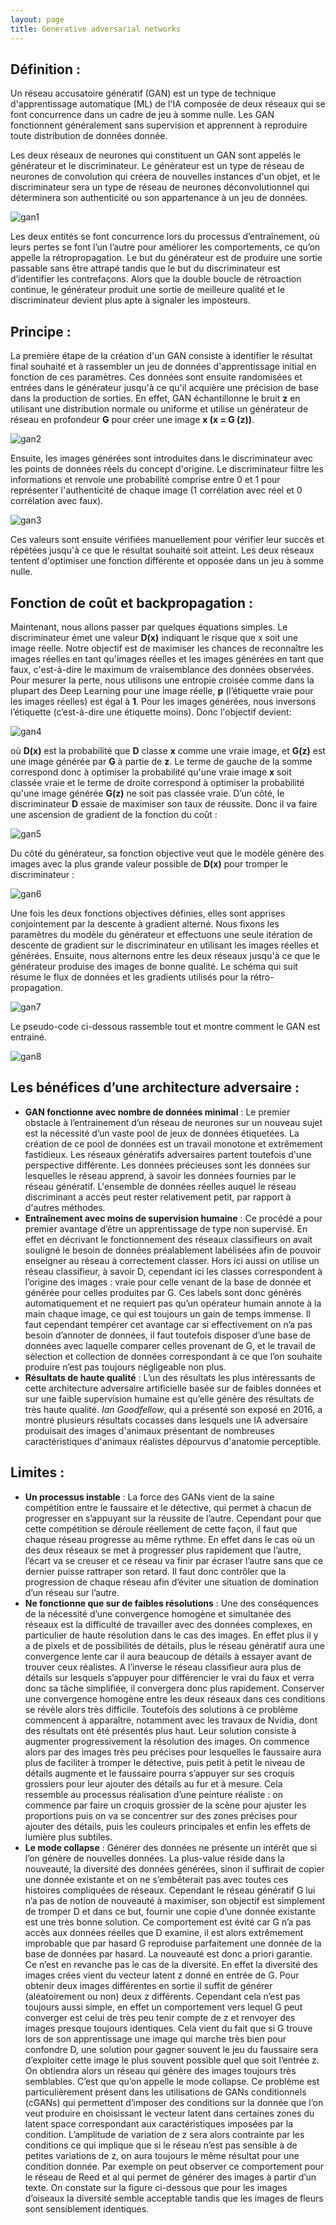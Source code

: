 ```yaml
---
layout: page
title: Generative adversarial networks
---
```


## Définition :
Un réseau accusatoire génératif (GAN) est un type de technique d'apprentissage automatique (ML) de l'IA composée de deux réseaux qui se font concurrence dans un cadre de jeu à somme nulle. Les GAN fonctionnent généralement sans supervision et apprennent à reproduire toute distribution de données donnée.

Les deux réseaux de neurones qui constituent un GAN sont appelés le générateur et le discriminateur. Le générateur est un type de réseau de neurones de convolution qui créera de nouvelles instances d'un objet, et le discriminateur sera un type de réseau de neurones déconvolutionnel qui déterminera son authenticité ou son appartenance à un jeu de données.

![gan1](/Images/gan1.png?style=centerme)

Les deux entités se font concurrence lors du processus d’entraînement, où leurs pertes se font l’un l’autre pour améliorer les comportements, ce qu’on appelle la rétropropagation. Le but du générateur est de produire une sortie passable sans être attrapé tandis que le but du discriminateur est d’identifier les contrefaçons. Alors que la double boucle de rétroaction continue, le générateur produit une sortie de meilleure qualité et le discriminateur devient plus apte à signaler les imposteurs.

## Principe :
La première étape de la création d'un GAN consiste à identifier le résultat final souhaité et à rassembler un jeu de données d'apprentissage initial en fonction de ces paramètres. Ces données sont ensuite randomisées et entrées dans le générateur jusqu'à ce qu'il acquière une précision de base dans la production de sorties. En effet, GAN échantillonne le bruit **z** en utilisant une distribution normale ou uniforme et utilise un générateur de réseau en profondeur **G** pour créer une image **x (x = G (z))**.

![gan2](/Images/gan2.png?style=centerme)

Ensuite, les images générées sont introduites dans le discriminateur avec les points de données réels du concept d'origine. Le discriminateur filtre les informations et renvoie une probabilité comprise entre 0 et 1 pour représenter l'authenticité de chaque image (1 corrélation avec réel et 0 corrélation avec faux).

![gan3](/Images/gan3.png?style=centerme)

Ces valeurs sont ensuite vérifiées manuellement pour vérifier leur succès et répétées jusqu'à ce que le résultat souhaité soit atteint. Les deux réseaux tentent d'optimiser une fonction différente et opposée dans un jeu à somme nulle.

## Fonction de coût et backpropagation :
Maintenant, nous allons passer par quelques équations simples. Le discriminateur émet une valeur **D(x)** indiquant le risque que x soit une image réelle. Notre objectif est de maximiser les chances de reconnaître les images réelles en tant qu'images réelles et les images générées en tant que faux, c'est-à-dire le maximum de vraisemblance des données observées. Pour mesurer la perte, nous utilisons une entropie croisée comme dans la plupart des Deep Learning pour une image réelle, **p** (l’étiquette vraie pour les images réelles) est égal à **1**. Pour les images générées, nous inversons l’étiquette (c’est-à-dire une étiquette moins). Donc l'objectif devient:

![gan4](/Images/gan4.png?style=centerme)

où **D(x)** est la probabilité que **D** classe **x** comme une vraie image, et **G(z)** est une image générée par **G** à partie de **z**. Le terme de gauche de la somme correspond donc à optimiser la probabilité qu'une vraie image **x** soit classée vraie et le terme de droite correspond à optimiser la probabilité qu'une image générée **G(z)** ne soit pas classée vraie.
D’un côté,  le discriminateur **D** essaie de maximiser son taux de réussite. Donc il va faire une ascension de gradient de la fonction du coût :

![gan5](/Images/gan5.png?style=centerme)

Du côté du générateur, sa fonction objective veut que le modèle génère des images avec la plus grande valeur possible de **D(x)** pour tromper le discriminateur :

![gan6](/Images/gan6.png?style=centerme)

Une fois les deux fonctions objectives définies, elles sont apprises conjointement par la descente à gradient alterné. Nous fixons les paramètres du modèle du générateur et effectuons une seule itération de descente de gradient sur le discriminateur en utilisant les images réelles et générées. Ensuite, nous alternons entre les deux réseaux jusqu'à ce que le générateur produise des images de bonne qualité. Le schéma qui suit résume le flux de données et les gradients utilisés pour la rétro-propagation.

![gan7](/Images/gan7.png?style=centerme)

Le pseudo-code ci-dessous rassemble tout et montre comment le GAN est entrainé.

![gan8](/Images/gan8.png?style=centerme)

## Les bénéfices d’une architecture adversaire :
* **GAN fonctionne avec nombre de données minimal** : Le premier obstacle à l’entrainement d’un réseau de neurones sur un nouveau sujet est la nécessité d’un vaste pool de jeux de données étiquetées. La création de ce pool de données est un travail monotone et extrêmement fastidieux. Les réseaux génératifs adversaires partent toutefois d'une perspective différente. Les données précieuses sont les données sur lesquelles le réseau apprend, à savoir les données fournies par le réseau génératif. L'ensemble de données réelles auquel le réseau discriminant a accès peut rester relativement petit, par rapport à d'autres méthodes.
* **Entraînement avec moins de supervision humaine** : Ce procédé a pour premier avantage d’être un apprentissage de type non supervisé. En effet en décrivant le fonctionnement des réseaux classifieurs on avait souligné le besoin de données préalablement labélisées afin de pouvoir enseigner au réseau à correctement classer. Hors ici aussi on utilise un réseau classifieur, à savoir D, cependant ici les classes correspondent à l’origine des images : vraie pour celle venant de la base de donnée et générée pour celles produites par G. Ces labels sont donc générés automatiquement et ne requiert pas qu’un opérateur humain annote à la main chaque image, ce qui est toujours un gain de temps immense. Il faut cependant tempérer cet avantage car si effectivement on n’a pas besoin d’annoter de données, il faut toutefois disposer d’une base de données avec laquelle comparer celles provenant de G, et le travail de sélection et collection de données correspondant à ce que l’on souhaite produire n’est pas toujours négligeable non plus.
* **Résultats de haute qualité** : L’un des résultats les plus intéressants de cette architecture  adversaire  artificielle basée sur de faibles données et sur une faible supervision humaine est qu’elle génère des résultats de très haute qualité. *Ian Goodfellow*, qui a présenté son exposé en 2016, a montré plusieurs résultats cocasses dans lesquels une IA adversaire produisait des images d'animaux présentant de nombreuses caractéristiques d'animaux réalistes dépourvus d'anatomie perceptible. 

## Limites : 
* **Un processus instable** : La force des GANs vient de la saine compétition entre le faussaire et le détective, qui permet à chacun de progresser en s’appuyant sur la réussite de l’autre. Cependant pour que cette compétition se déroule réellement de cette façon, il faut que chaque réseau progresse au même rythme. En effet dans le cas où un des deux réseaux se met à progresser plus rapidement que l’autre, l’écart va se creuser et ce réseau va finir par écraser l’autre sans que ce dernier puisse rattraper son retard. Il faut donc contrôler que la progression de chaque réseau afin d’éviter une situation de domination d’un réseau sur l’autre.
* **Ne fonctionne que sur de faibles résolutions** : Une des conséquences de la nécessité d’une convergence homogène et simultanée des réseaux est la difficulté de travailler avec des données complexes, en particulier de haute résolution dans le cas des images. En effet plus il y a de pixels et de possibilités de détails, plus le réseau génératif aura une convergence lente car il aura beaucoup de détails à essayer avant de trouver ceux réalistes. A l’inverse le réseau classifieur aura plus de détails sur lesquels s’appuyer pour différencier le vrai du faux et verra donc sa tâche simplifiée, il convergera donc plus rapidement. Conserver une convergence homogène entre les deux réseaux dans ces conditions se révèle alors très difficile. Toutefois des solutions à ce problème commencent à apparaître, notamment avec les travaux de Nvidia, dont des résultats ont été présentés plus haut. Leur solution consiste à augmenter progressivement la résolution des images. On commence alors par des images très peu précises pour lesquelles le faussaire aura plus de faciliter à tromper le détective, puis petit à petit le niveau de détails augmente et le faussaire pourra s’appuyer sur ses croquis grossiers pour leur ajouter des détails au fur et à mesure. Cela ressemble au processus réalisation d’une peinture réaliste : on commence par faire un croquis grossier de la scène pour ajuster les proportions puis on va se concentrer sur des zones précises pour ajouter des détails, puis les couleurs principales et enfin les effets de lumière plus subtiles.
* **Le mode collapse** : Générer des données ne présente un intérêt que si l’on génère de nouvelles données. La plus-value réside dans la nouveauté, la diversité des données générées, sinon il suffirait de copier une donnée existante et on ne s’embêterait pas avec toutes ces histoires compliquées de réseaux. Cependant le réseau génératif G lui n’a pas de notion de nouveauté à maximiser, son objectif est simplement de tromper D et dans ce but, fournir une copie d’une donnée existante est une très bonne solution. Ce comportement est évité car G n’a pas accès aux données réelles que D examine, il est alors extrêmement improbable que par hasard G reproduise parfaitement une donnée de la base de données par hasard. La nouveauté est donc a priori garantie. Ce n’est en revanche pas le cas de la diversité. En effet la diversité des images crées vient du vecteur latent z donné en entrée de G. Pour obtenir deux images différentes en sortie il suffit de générer (aléatoirement ou non) deux z différents. Cependant cela n’est pas toujours aussi simple, en effet un comportement vers lequel G peut converger est celui de très peu tenir compte de z et renvoyer des images presque toujours identiques. Cela vient du fait que si G trouve lors de son apprentissage une image qui marche très bien pour confondre D, une solution pour gagner souvent le jeu du faussaire sera d’exploiter cette image le plus souvent possible quel que soit l’entrée z. On obtiendra alors un réseau qui génère des images toujours très semblables. C’est que qu’on appelle le mode collapse. Ce problème est particulièrement présent dans les utilisations de GANs conditionnels (cGANs) qui permettent d’imposer des conditions sur la donnée que l’on veut produire en choisissant le vecteur latent dans certaines zones du latent space correspondant aux caractéristiques imposées par la condition. L’amplitude de variation de z sera alors contrainte par les conditions ce qui implique que si le réseau n’est pas sensible à de petites variations de z, on aura toujours le même résultat pour une condition donnée. Par exemple on peut observer ce comportement pour le réseau de Reed et al qui permet de générer des images à partir d’un texte. On constate sur la figure ci-dessous que pour les images d’oiseaux la diversité semble acceptable tandis que les images de fleurs sont sensiblement identiques.

